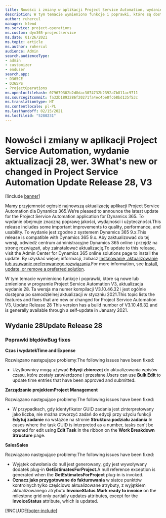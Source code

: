 ```yaml
---
title: Nowości i zmiany w aplikacji Project Service Automation, wydanie aktualizacji 28, wer. 3
description: W tym temacie wymieniono funkcje i poprawki, które są dostępne w aktualizacji Project Service Automation, wydanie 28, wersja 3.
author: ruhercul
manager: kfend
ms.service: project-operations
ms.custom: dyn365-projectservice
ms.date: 01/26/2021
ms.topic: article
ms.author: ruhercul
audience: Admin
search.audienceType:
- admin
- customizer
- enduser
search.app:
- D365CE
- D365PS
- ProjectOperations
ms.openlocfilehash: 079679302b2d8dac3074732b2392a7b811ac9711
ms.sourcegitcommit: fa32b1893286f20271fa4ec4be8fc68bd135f53c
ms.translationtype: HT
ms.contentlocale: pl-PL
ms.lasthandoff: 02/15/2021
ms.locfileid: "5280231"
---
```

# <a name="whats-new-or-changed-in-project-service-automation-update-release-28-v3"></a><span data-ttu-id="5316f-103">Nowości i zmiany w aplikacji Project Service Automation, wydanie aktualizacji 28, wer. 3</span><span class="sxs-lookup"><span data-stu-id="5316f-103">What's new or changed in Project Service Automation Update Release 28, V3</span></span>

[!include [banner](../includes/psa-now-project-operations.md)]

<span data-ttu-id="5316f-104">Mamy przyjemność ogłosić najnowszą aktualizację aplikacji Project Service Automation dla Dynamics 365.</span><span class="sxs-lookup"><span data-stu-id="5316f-104">We’re pleased to announce the latest update for the Project Service Automation application for Dynamics 365.</span></span> <span data-ttu-id="5316f-105">To wydanie obejmuje znaczną poprawę jakości, wydajności i użyteczności.</span><span class="sxs-lookup"><span data-stu-id="5316f-105">This release includes some important improvements to quality, performance, and usability.</span></span> <span data-ttu-id="5316f-106">To wydanie jest zgodne z systemem Dynamics 365 9.x.</span><span class="sxs-lookup"><span data-stu-id="5316f-106">This release is compatible with Dynamics 365 9.x.</span></span> <span data-ttu-id="5316f-107">Aby zaktualizować do tej wersji, odwiedź centrum administracyjne Dynamics 365 online i przejdź na stronę rozwiązań, aby zainstalować aktualizację.</span><span class="sxs-lookup"><span data-stu-id="5316f-107">To update to this release, visit the Admin Center for Dynamics 365 online solutions page to install the update.</span></span> <span data-ttu-id="5316f-108">By uzyskać więcej informacji, zobacz [Instalowanie, aktualizowanie lub usuwanie preferowanego rozwiązania](https://docs.microsoft.com/power-platform/admin/install-remove-preferred-solution).</span><span class="sxs-lookup"><span data-stu-id="5316f-108">For more information, see [Install, update, or remove a preferred solution](https://docs.microsoft.com/power-platform/admin/install-remove-preferred-solution).</span></span>

<span data-ttu-id="5316f-109">W tym temacie wymieniono funkcje i poprawki, które są nowe lub zmienione w programie Project Service Automation V3, aktualizacja wydanie 28. Ta wersja ma numer kompilacji V3.10.46.32 i jest ogólnie dostępna po samodzielnej aktualizacji w styczniu 2021.</span><span class="sxs-lookup"><span data-stu-id="5316f-109">This topic lists the features and fixes that are new or changed for Project Service Automation V3, Update Release 28 This version has a build number of V3.10.46.32 and is generally available through a self-update in January 2021.</span></span>

## <a name="update-release-28"></a><span data-ttu-id="5316f-110">Wydanie 28</span><span class="sxs-lookup"><span data-stu-id="5316f-110">Update Release 28</span></span>

### <a name="bug-fixes"></a><span data-ttu-id="5316f-111">Poprawki błędów</span><span class="sxs-lookup"><span data-stu-id="5316f-111">Bug fixes</span></span>

<span data-ttu-id="5316f-112">**Czas i wydatek**</span><span class="sxs-lookup"><span data-stu-id="5316f-112">**Time and Expense**</span></span>

<span data-ttu-id="5316f-113">Rozwiązano następujące problemy:</span><span class="sxs-lookup"><span data-stu-id="5316f-113">The following issues have been fixed:</span></span>

- <span data-ttu-id="5316f-114">Użytkownicy mogą używać **Edycji zbiorczej** do aktualizowania wpisów czasu, które zostały zatwierdzone i przesłane.</span><span class="sxs-lookup"><span data-stu-id="5316f-114">Users can use **Bulk Edit** to update time entries that have been approved and submitted.</span></span>

<span data-ttu-id="5316f-115">**Zarządzanie projektem**</span><span class="sxs-lookup"><span data-stu-id="5316f-115">**Project Management**</span></span>

<span data-ttu-id="5316f-116">Rozwiązano następujące problemy:</span><span class="sxs-lookup"><span data-stu-id="5316f-116">The following issues have been fixed:</span></span>

- <span data-ttu-id="5316f-117">W przypadkach, gdy identyfikator GUID zadania jest zinterpretowany jako liczba, nie można otworzyć zadań do edycji przy użyciu funkcji **Edytuj zadanie** na wstążce na stronie **Struktura podziału zadania**.</span><span class="sxs-lookup"><span data-stu-id="5316f-117">In cases where the task GUID is interpreted as a number, tasks can't be opened for edit using **Edit Task** in the ribbon on the **Work Breakdown Structure** page.</span></span>

<span data-ttu-id="5316f-118">**Sales**</span><span class="sxs-lookup"><span data-stu-id="5316f-118">**Sales**</span></span>

<span data-ttu-id="5316f-119">Rozwiązano następujące problemy:</span><span class="sxs-lookup"><span data-stu-id="5316f-119">The following issues have been fixed:</span></span>

- <span data-ttu-id="5316f-120">Wyjątek odwołania do null jest generowany, gdy jest wywoływany dodatek plug-in **GetEstimatesForProject**.</span><span class="sxs-lookup"><span data-stu-id="5316f-120">A null reference exception is generated when the **GetEstimatesForProject** plug-in is invoked.</span></span>
- <span data-ttu-id="5316f-121">**Oznacz jako przygotowane do fakturowania** w siatce punktów kontrolnych tylko częściowo aktualizowane atrybuty, z wyjątkiem aktualizowanego atrybutu **InvoiceStatus**.</span><span class="sxs-lookup"><span data-stu-id="5316f-121">**Mark ready to invoice** on the milestone grid only partially updates attributes, except for the **InvoiceStatus** attribute, which is updated.</span></span>



[!INCLUDE[footer-include](../includes/footer-banner.md)]